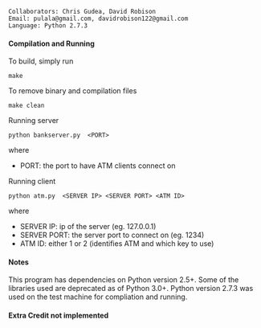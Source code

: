 	Collaborators: Chris Gudea, David Robison
	Email: pulala@gmail.com, davidrobison122@gmail.com
	Language: Python 2.7.3

#### Compilation and Running
To build, simply run

    make

To remove binary and compilation files

    make clean

Running server

	python bankserver.py  <PORT> 

where

* PORT: the port to have ATM clients connect on

Running client

	python atm.py  <SERVER IP> <SERVER PORT> <ATM ID> 

where

* SERVER IP: ip of the server (eg. 127.0.0.1)
* SERVER PORT: the server port to connect on (eg. 1234)
* ATM ID: either 1 or 2 (identifies ATM and which key to use)

#### Notes
This program has dependencies on Python version 2.5+. Some of the libraries
used are deprecated as of Python 3.0+. Python version 2.7.3 was used on the test
machine for compliation and running.

#### Extra Credit not implemented
